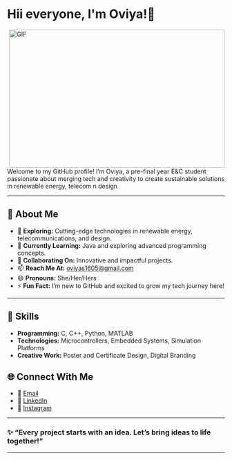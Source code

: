 # Hii everyone, I'm Oviya!👋
<img align="right" alt="GIF" src="C:\Users\oviuy\Downloads\207e3cf64a2088cae44871ddaa7034-unscreen.gif" width="500" height="320" />

Welcome to my GitHub profile! 
I’m Oviya, a pre-final year E&C student passionate about merging tech and creativity to create sustainable solutions in renewable energy, telecom n design


---

## 👀 About Me

- 🔭 **Exploring:** Cutting-edge technologies in renewable energy, telecommunications, and design.
- 🌱 **Currently Learning:** Java and exploring advanced programming concepts.
- 🤝 **Collaborating On:** Innovative and impactful projects.
- 📫 **Reach Me At:** [oviyas1605@gmail.com](mailto:oviyas1605@gmail.com)
- 😄 **Pronouns:** She/Her/Hers
- ⚡ **Fun Fact:** I’m new to GitHub and excited to grow my tech journey here!


---

## 🔧 Skills

- **Programming:** C, C++, Python, MATLAB
- **Technologies:** Microcontrollers, Embedded Systems, Simulation Platforms
- **Creative Work:** Poster and Certificate Design, Digital Branding


## 🌐 Connect With Me

- 📧 [Email](mailto:oviyas1605@gmail.com)
- 💼 [LinkedIn](https://www.linkedin.com/in/oviya-s-21647325b/)
- 📸 [Instagram](https://www.instagram.com/viya_0507/)



---

### ✨ “Every project starts with an idea. Let’s bring ideas to life together!”

---
